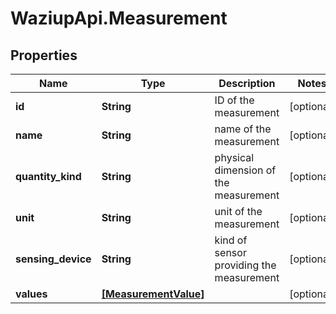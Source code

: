# WaziupApi.Measurement

## Properties
Name | Type | Description | Notes
------------ | ------------- | ------------- | -------------
**id** | **String** | ID of the measurement | [optional] 
**name** | **String** | name of the measurement | [optional] 
**quantity_kind** | **String** | physical dimension of the measurement | [optional] 
**unit** | **String** | unit of the measurement | [optional] 
**sensing_device** | **String** | kind of sensor providing the measurement | [optional] 
**values** | [**[MeasurementValue]**](MeasurementValue.md) |  | [optional] 


